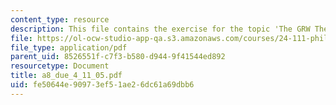 ```yaml
---
content_type: resource
description: This file contains the exercise for the topic 'The GRW Theory'.
file: https://ol-ocw-studio-app-qa.s3.amazonaws.com/courses/24-111-philosophy-of-quantum-mechanics-spring-2005/fe50644e90973ef51ae26dc61a69dbb6_a8_due_4_11_05.pdf
file_type: application/pdf
parent_uid: 8526551f-c7f3-b580-d944-9f41544ed892
resourcetype: Document
title: a8_due_4_11_05.pdf
uid: fe50644e-9097-3ef5-1ae2-6dc61a69dbb6
---
```

